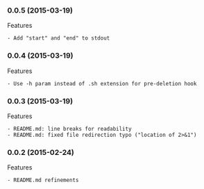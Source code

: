 ### 0.0.5 (2015-03-19)

Features

	- Add "start" and "end" to stdout


### 0.0.4 (2015-03-19)

Features

	- Use -h param instead of .sh extension for pre-deletion hook


### 0.0.3 (2015-03-19)

Features

	- README.md: line breaks for readability
	- README.md: fixed file redirection typo ("location of 2>&1")


### 0.0.2 (2015-02-24)

Features

	- README.md refinements

